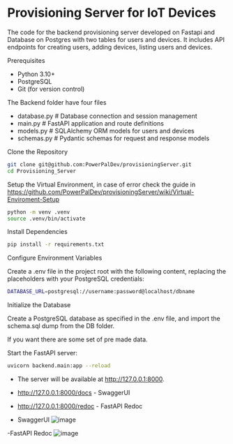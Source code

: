 # Provisioning Server for IoT Devices

The code for the backend provisioning server developed on Fastapi and Database on Postgres with two tables for users and devices.
It includes API endpoints for creating users, adding devices, listing users and devices.


Prerequisites
- Python 3.10+
- PostgreSQL
- Git (for version control)

The Backend folder have four files
- database.py         # Database connection and session management
- main.py             # FastAPI application and route definitions
- models.py           # SQLAlchemy ORM models for users and devices
- schemas.py          # Pydantic schemas for request and response models


Clone the Repository

```bash
git clone git@github.com:PowerPalDev/provisioningServer.git
cd Provisioning_Server
```

Setup the Virtual Environment, in case of error check the guide in https://github.com/PowerPalDev/provisioningServer/wiki/Virtual-Enviroment-Setup

``` bash
python -m venv .venv
source .venv/bin/activate  
```

Install Dependencies
```bash
pip install -r requirements.txt
```
Configure Environment Variables

Create a .env file in the project root with the following content, replacing the placeholders with your PostgreSQL credentials:

```bash
DATABASE_URL=postgresql://username:password@localhost/dbname
```
Initialize the Database

Create a PostgreSQL database as specified in the .env file, and import the schema.sql dump from the DB folder.

If you want there are some set of pre made data.

Start the FastAPI server:

```bash
uvicorn backend.main:app --reload
```
- The server will be available at http://127.0.0.1:8000.

- http://127.0.0.1:8000/docs - SwaggerUI
- http://127.0.0.1:8000/redoc - FastAPI Redoc


- SwaggerUI
![image](https://github.com/user-attachments/assets/2e63b741-90e7-44d8-978d-abaf0abff5cc)


-FastAPI Redoc
![image](https://github.com/user-attachments/assets/df43436e-1a16-4e18-9924-8db56edaf5c5)



